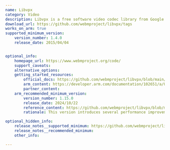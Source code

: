 ```yaml
---
name: Libvpx
category: Video
description: Libvpx is a free software video codec library from Google and the Alliance for Open Media (AOMedia). It serves as the reference software implementation for the VP8 and VP9 video coding formats.
download_url: https://github.com/webmproject/libvpx/tags
works_on_arm: true
supported_minimum_version:
    version_number: 1.4.0
    release_date: 2015/04/04


optional_info:
    homepage_url: https://www.webmproject.org/code/
    support_caveats:
    alternative_options:
    getting_started_resources:
        official_docs: https://github.com/webmproject/libvpx/blob/main/README
        arm_content: https://developer.arm.com/documentation/102651/a/Use-case--improving-VP9-performance
        partner_content:
    arm_recommended_minimum_version:
        version_number: 1.15.0
        release_date: 2024/10/22
        reference_content: https://github.com/webmproject/libvpx/blob/main/CHANGELOG
        rationale: This version introduces several performance improvements, particularly for Arm64/Aarch64 platforms. It includes new NEON optimizations delivering 1–3% speedups for real-time (RTC) encoding and up to 7% gains for high bitdepth video-on-demand (VoD) workloads. The update also resolves numerous platform-specific issues, including build failures on Aarch64.

optional_hidden_info:
    release_notes__supported_minimum: https://github.com/webmproject/libvpx/releases/tag/v1.4.0
    release_notes__recommended_minimum:
    other_info:

---
```

